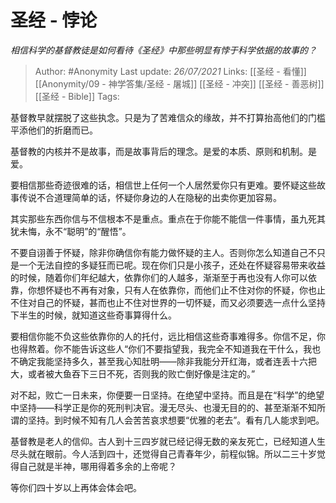 # 圣经 - 悖论
*相信科学的基督教徒是如何看待《圣经》中那些明显有悖于科学依据的故事的？*

> Author: #Anonymity 
Last update: *26/07/2021* 
Links:  [[圣经 - 看懂]] [[Anonymity/09 - 神学答集/圣经 - 屠城]] [[圣经 - 冲突]]   [[圣经 - 善恶树]] [[圣经 - Bible]]
Tags:  
  

基督教早就摆脱了这些执念。只是为了苦难信众的缘故，并不打算抬高他们的门槛平添他们的折磨而已。

基督教的内核并不是故事，而是故事背后的理念。是爱的本质、原则和机制。是爱。

要相信那些奇迹很难的话，相信世上任何一个人居然爱你只有更难。要怀疑这些故事传说不合道理简单的话，怀疑你身边的人在隐秘的出卖你更加容易。

其实那些东西你信与不信根本不是重点。重点在于你能不能信一件事情，虽九死其犹未悔，永不“聪明”的“醒悟”。

不要自诩善于怀疑，除非你确信你有能力做怀疑的主人。否则你怎么知道自己不只是一个无法自控的多疑狂而已呢。现在你们只是小孩子，还处在怀疑容易带来收益的时候，随着你们年纪越大，依靠你们的人越多，渐渐至于再也没有人你可以依靠，你想怀疑也不再有对象，只有人在依靠你，而他们止不住对你的怀疑，你也止不住对自己的怀疑，甚而也止不住对世界的一切怀疑，而又必须要选一点什么坚持下半生的时候，就知道这些奇事算得什么。

要相信你能不负这些依靠你的人的托付，远比相信这些奇事难得多。你信不足，你也得熬着。你不能告诉这些人“你们不要指望我，我完全不知道我在干什么，我也不确定我能坚持多久，甚至我心知肚明——除非我能分开红海，或者连丢十六把大，或者被大鱼吞下三日不死，否则我的败亡倒好像是注定的。”

对不起，败亡一日未来，你便要一日坚持。在绝望中坚持。而且是在“科学”的绝望中坚持——科学正是你的死刑判决官。漫无尽头、也漫无目的的、甚至渐渐不知所谓的坚持。到时候不知有几人会苦苦哀求想要“优雅的老去”。看有几人能求到吧。

基督教是老人的信仰。古人到十三四岁就已经记得无数的亲友死亡，已经知道人生尽头就在眼前。今人活到四十，还觉得自己青春年少，前程似锦。所以二三十岁觉得自己就是半神，哪用得着多余的上帝呢？

等你们四十岁以上再体会体会吧。